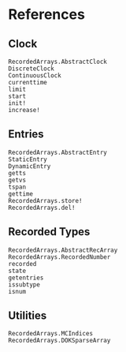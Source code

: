 # References

## Clock

```@docs
RecordedArrays.AbstractClock
DiscreteClock
ContinuousClock
currenttime
limit
start
init!
increase!
```

## Entries

```@docs
RecordedArrays.AbstractEntry
StaticEntry
DynamicEntry
getts
getvs
tspan
gettime
RecordedArrays.store!
RecordedArrays.del!
```

## Recorded Types

```@docs
RecordedArrays.AbstractRecArray
RecordedArrays.RecordedNumber
recorded
state
getentries
issubtype
isnum
```

## Utilities

```@docs
RecordedArrays.MCIndices
RecordedArrays.DOKSparseArray
```
